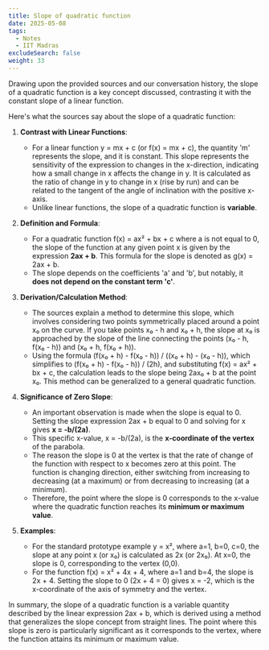 ```yaml
---
title: Slope of quadratic function
date: 2025-05-08
tags:
  - Notes 
  - IIT Madras
excludeSearch: false
weight: 33
---
```


Drawing upon the provided sources and our conversation history, the slope of a quadratic function is a key concept discussed, contrasting it with the constant slope of a linear function.

Here's what the sources say about the slope of a quadratic function:

1.  **Contrast with Linear Functions**:
    *   For a linear function y = mx + c (or f(x) = mx + c), the quantity 'm' represents the slope, and it is constant. This slope represents the sensitivity of the expression to changes in the x-direction, indicating how a small change in x affects the change in y. It is calculated as the ratio of change in y to change in x (rise by run) and can be related to the tangent of the angle of inclination with the positive x-axis.
    *   Unlike linear functions, the slope of a quadratic function is **variable**.

2.  **Definition and Formula**:
    *   For a quadratic function f(x) = ax² + bx + c where a is not equal to 0, the slope of the function at any given point x is given by the expression **2ax + b**. This formula for the slope is denoted as g(x) = 2ax + b.
    *   The slope depends on the coefficients 'a' and 'b', but notably, it **does not depend on the constant term 'c'**.

3.  **Derivation/Calculation Method**:
    *   The sources explain a method to determine this slope, which involves considering two points symmetrically placed around a point x₀ on the curve. If you take points x₀ - h and x₀ + h, the slope at x₀ is approached by the slope of the line connecting the points (x₀ - h, f(x₀ - h)) and (x₀ + h, f(x₀ + h)).
    *   Using the formula (f(x₀ + h) - f(x₀ - h)) / ((x₀ + h) - (x₀ - h)), which simplifies to (f(x₀ + h) - f(x₀ - h)) / (2h), and substituting f(x) = ax² + bx + c, the calculation leads to the slope being 2ax₀ + b at the point x₀. This method can be generalized to a general quadratic function.

4.  **Significance of Zero Slope**:
    *   An important observation is made when the slope is equal to 0. Setting the slope expression 2ax + b equal to 0 and solving for x gives **x = -b/(2a)**.
    *   This specific x-value, x = -b/(2a), is the **x-coordinate of the vertex** of the parabola.
    *   The reason the slope is 0 at the vertex is that the rate of change of the function with respect to x becomes zero at this point. The function is changing direction, either switching from increasing to decreasing (at a maximum) or from decreasing to increasing (at a minimum).
    *   Therefore, the point where the slope is 0 corresponds to the x-value where the quadratic function reaches its **minimum or maximum value**.

5.  **Examples**:
    *   For the standard prototype example y = x², where a=1, b=0, c=0, the slope at any point x (or x₀) is calculated as 2x (or 2x₀). At x=0, the slope is 0, corresponding to the vertex (0,0).
    *   For the function f(x) = x² + 4x + 4, where a=1 and b=4, the slope is 2x + 4. Setting the slope to 0 (2x + 4 = 0) gives x = -2, which is the x-coordinate of the axis of symmetry and the vertex.

In summary, the slope of a quadratic function is a variable quantity described by the linear expression 2ax + b, which is derived using a method that generalizes the slope concept from straight lines. The point where this slope is zero is particularly significant as it corresponds to the vertex, where the function attains its minimum or maximum value.